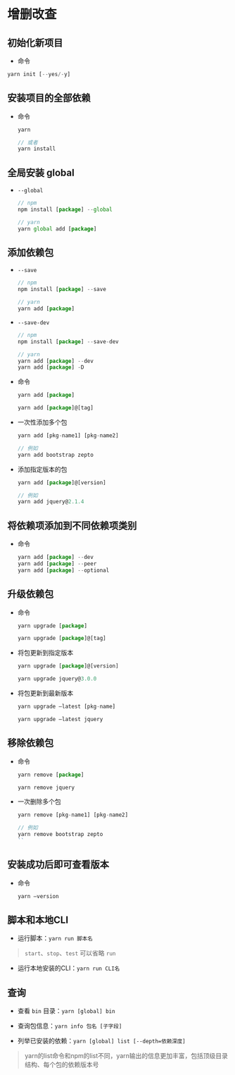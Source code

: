 # 增删改查

## 初始化新项目

+ 命令

```javascript
yarn init [--yes/-y]
```

## 安装项目的全部依赖

+ 命令

  ```javascript
  yarn

  // 或者
  yarn install
  ```

## 全局安装 global

+ `--global`

  ```javascript
  // npm
  npm install [package] --global

  // yarn
  yarn global add [package]
  ```

## 添加依赖包

+ `--save`

  ```javascript
  // npm
  npm install [package] --save

  // yarn
  yarn add [package]
  ```

+ `--save-dev`

  ```javascript
  // npm
  npm install [package] --save-dev

  // yarn
  yarn add [package] --dev
  yarn add [package] -D
  ```

+ 命令

  ```javascript
  yarn add [package]

  yarn add [package]@[tag]
  ```

+ 一次性添加多个包

  ```javascript
  yarn add [pkg-name1] [pkg-name2]

  // 例如
  yarn add bootstrap zepto
  ```

+ 添加指定版本的包

  ```javascript
  yarn add [package]@[version]

  // 例如
  yarn add jquery@2.1.4
  ```

## 将依赖项添加到不同依赖项类别

+ 命令

  ```javascript
  yarn add [package] --dev
  yarn add [package] --peer
  yarn add [package] --optional
  ```

## 升级依赖包

+ 命令

  ```javascript
  yarn upgrade [package]

  yarn upgrade [package]@[tag]
  ```

+ 将包更新到指定版本

  ```javascript
  yarn upgrade [package]@[version]

  yarn upgrade jquery@3.0.0
  ```

+ 将包更新到最新版本

  ```javascript
  yarn upgrade –latest [pkg-name]

  yarn upgrade –latest jquery
  ```

## 移除依赖包

+ 命令

  ```javascript
  yarn remove [package]

  yarn remove jquery
  ```

+ 一次删除多个包

  ```javascript
  yarn remove [pkg-name1] [pkg-name2]

  // 例如
  yarn remove bootstrap zepto
  ``
  ```

## 安装成功后即可查看版本

+ 命令

  ```javascript
  yarn –version
  ```

## 脚本和本地CLI

+ 运行脚本：`yarn run 脚本名`

> `start`、`stop`、`test` 可以省略 `run`

+ 运行本地安装的CLI：`yarn run CLI名`

## 查询

+ 查看 `bin` 目录：`yarn [global] bin`

+ 查询包信息：`yarn info 包名 [子字段]`

+ 列举已安装的依赖：`yarn [global] list [--depth=依赖深度]`

> yarn的list命令和npm的list不同，yarn输出的信息更加丰富，包括顶级目录结构、每个包的依赖版本号
